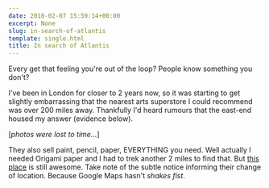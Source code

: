 ```yaml
---
date: 2010-02-07 15:59:14+00:00
excerpt: None
slug: in-search-of-atlantis
template: single.html
title: In search of Atlantis
---
```


Every get that feeling you're out of the loop? People know something you don't?

I've been in London for closer to 2 years now, so it was starting to get slightly embarrassing that the nearest arts superstore I could recommend was over 200 miles away. Thankfully I'd heard rumours that the east-end housed my answer (evidence below).

[*photos were lost to time...*]

They also sell paint, pencil, paper, EVERYTHING you need. Well actually I needed Origami paper and I had to trek another 2 miles to find that. But [this place](http://www.atlantisart.co.uk) is still awesome. Take note of the subtle notice informing their change of location. Because Google Maps hasn't _*shakes fist*_.
